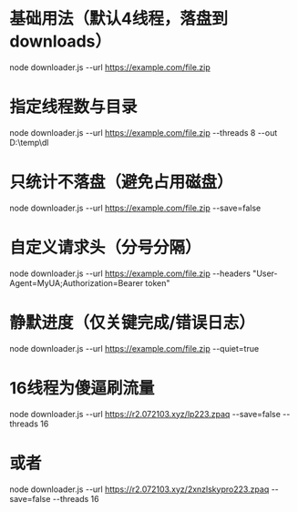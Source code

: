 # 基础用法（默认4线程，落盘到 downloads）
node downloader.js --url https://example.com/file.zip

# 指定线程数与目录
node downloader.js --url https://example.com/file.zip --threads 8 --out D:\temp\dl

# 只统计不落盘（避免占用磁盘）
node downloader.js --url https://example.com/file.zip --save=false

# 自定义请求头（分号分隔）
node downloader.js --url https://example.com/file.zip --headers "User-Agent=MyUA;Authorization=Bearer token"

# 静默进度（仅关键完成/错误日志）
node downloader.js --url https://example.com/file.zip --quiet=true

# 16线程为傻逼刷流量
node downloader.js --url https://r2.072103.xyz/lp223.zpaq --save=false --threads 16
# 或者
node downloader.js --url https://r2.072103.xyz/2xnzlskypro223.zpaq --save=false --threads 16
